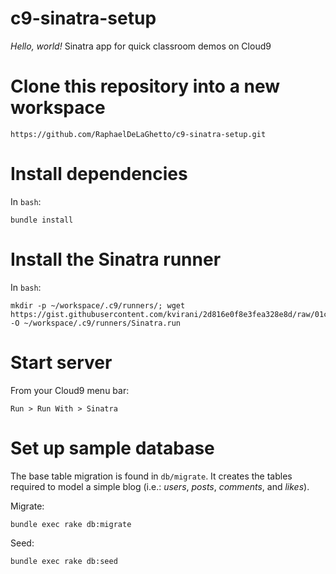 # c9-sinatra-setup

_Hello, world!_ Sinatra app for quick classroom demos on Cloud9

# Clone this repository into a new workspace

```
https://github.com/RaphaelDeLaGhetto/c9-sinatra-setup.git
```

# Install dependencies

In `bash`:

```
bundle install
```

# Install the Sinatra runner

In `bash`:

```
mkdir -p ~/workspace/.c9/runners/; wget https://gist.githubusercontent.com/kvirani/2d816e0f8e3fea328e8d/raw/01c2eddf2dcece5f3f14e85c70dffb8bcef62c77/Sinatra.run -O ~/workspace/.c9/runners/Sinatra.run
```

# Start server

From your Cloud9 menu bar:

```
Run > Run With > Sinatra
```

# Set up sample database

The base table migration is found in `db/migrate`. It creates the tables
required to model a simple blog (i.e.: _users_, _posts_, _comments_, and
_likes_).

Migrate:

```
bundle exec rake db:migrate
```

Seed:

```
bundle exec rake db:seed
```
